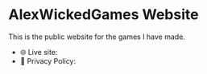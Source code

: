 # AlexWickedGames Website

This is the public website for the games I have made.

- 🌐 Live site:
- 📄 Privacy Policy:
